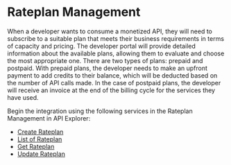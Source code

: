 # Rateplan Management

When a developer wants to consume a monetized API, they will need to subscribe to a suitable plan that meets their business requirements in terms of capacity and pricing. The developer portal will provide detailed information about the available plans, allowing them to evaluate and choose the most appropriate one. There are two types of plans: prepaid and postpaid. With prepaid plans, the developer needs to make an upfront payment to add credits to their balance, which will be deducted based on the number of API calls made. In the case of postpaid plans, the developer will receive an invoice at the end of the billing cycle for the services they have used.

Begin the integration using the following services in the Rateplan Management in API Explorer:
* [Create Rateplan](?path=reference/ConsumerManagement/CreatesRateplan)
*  [List of Rateplan](?path=reference/ConsumerManagement/listRateplan)
*  [Get Rateplan](?path=reference/ConsumerManagement/GetRateplan)
*  [Update Rateplan](?path=reference/ConsumerManagement/Rateplan)
